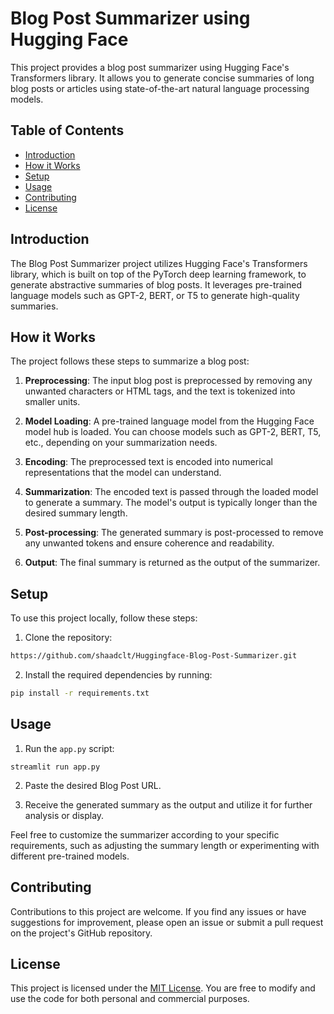 # Blog Post Summarizer using Hugging Face

This project provides a blog post summarizer using Hugging Face's Transformers library. It allows you to generate concise summaries of long blog posts or articles using state-of-the-art natural language processing models.

## Table of Contents

- [Introduction](#introduction)
- [How it Works](#how-it-works)
- [Setup](#setup)
- [Usage](#usage)
- [Contributing](#contributing)
- [License](#license)

## Introduction

The Blog Post Summarizer project utilizes Hugging Face's Transformers library, which is built on top of the PyTorch deep learning framework, to generate abstractive summaries of blog posts. It leverages pre-trained language models such as GPT-2, BERT, or T5 to generate high-quality summaries.

## How it Works

The project follows these steps to summarize a blog post:

1. **Preprocessing**: The input blog post is preprocessed by removing any unwanted characters or HTML tags, and the text is tokenized into smaller units.

2. **Model Loading**: A pre-trained language model from the Hugging Face model hub is loaded. You can choose models such as GPT-2, BERT, T5, etc., depending on your summarization needs.

3. **Encoding**: The preprocessed text is encoded into numerical representations that the model can understand.

4. **Summarization**: The encoded text is passed through the loaded model to generate a summary. The model's output is typically longer than the desired summary length.

5. **Post-processing**: The generated summary is post-processed to remove any unwanted tokens and ensure coherence and readability.

6. **Output**: The final summary is returned as the output of the summarizer.

## Setup

To use this project locally, follow these steps:

1. Clone the repository:

```bash
https://github.com/shaadclt/Huggingface-Blog-Post-Summarizer.git
```

2. Install the required dependencies by running:

```bash
pip install -r requirements.txt
```

## Usage

1. Run the `app.py` script:

```
streamlit run app.py
```

2. Paste the desired Blog Post URL.

3. Receive the generated summary as the output and utilize it for further analysis or display.

Feel free to customize the summarizer according to your specific requirements, such as adjusting the summary length or experimenting with different pre-trained models.

## Contributing

Contributions to this project are welcome. If you find any issues or have suggestions for improvement, please open an issue or submit a pull request on the project's GitHub repository.

## License

This project is licensed under the [MIT License](LICENSE). You are free to modify and use the code for both personal and commercial purposes.
